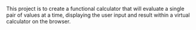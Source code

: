 This project is to create a functional calculator that will evaluate a single pair of values at a time, displaying the user input and result within a virtual calculator on the browser. 